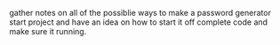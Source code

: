 gather notes on all of the possiblie ways to make a password generator 
start project and have an idea on how to start it off 
complete code and make sure it running.
